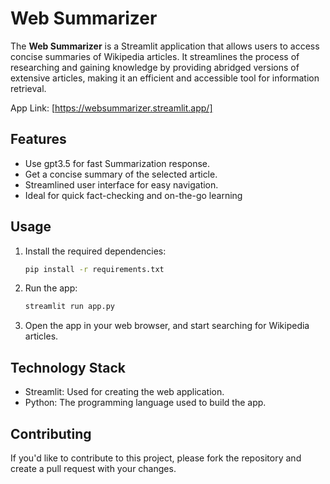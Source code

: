 
# Web Summarizer

The **Web Summarizer** is a Streamlit application that allows users to access concise summaries of Wikipedia articles. It streamlines the process of researching and gaining knowledge by providing abridged versions of extensive articles, making it an efficient and accessible tool for information retrieval.

App Link: [https://websummarizer.streamlit.app/]

## Features

- Use gpt3.5 for fast Summarization response.
- Get a concise summary of the selected article.
- Streamlined user interface for easy navigation.
- Ideal for quick fact-checking and on-the-go learning

## Usage

1. Install the required dependencies:

   ```bash
   pip install -r requirements.txt
   ```

2. Run the app:

   ```bash
   streamlit run app.py
   ```

3. Open the app in your web browser, and start searching for Wikipedia articles.

## Technology Stack

- Streamlit: Used for creating the web application.
- Python: The programming language used to build the app.

## Contributing

If you'd like to contribute to this project, please fork the repository and create a pull request with your changes.
